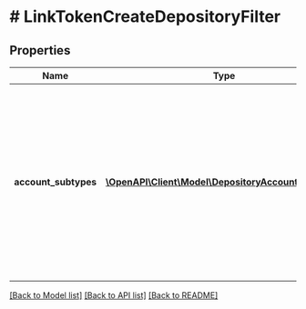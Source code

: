# # LinkTokenCreateDepositoryFilter

## Properties

Name | Type | Description | Notes
------------ | ------------- | ------------- | -------------
**account_subtypes** | [**\OpenAPI\Client\Model\DepositoryAccountSubtype[]**](DepositoryAccountSubtype.md) | An array of account subtypes to display in Link. If not specified, all account subtypes will be shown. For a full list of valid types and subtypes, see the [Account schema](https://plaid.com/docs/api/accounts#account-type-schema). | [optional]

[[Back to Model list]](../../README.md#models) [[Back to API list]](../../README.md#endpoints) [[Back to README]](../../README.md)
